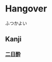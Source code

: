 # Hangover
ふつかよい

## Kanji
### [二](../Kanji/kanji-dict/二.md)[日](../Kanji/kanji-dict/日.md)[酔](../Kanji/kanji-dict/酔.md)